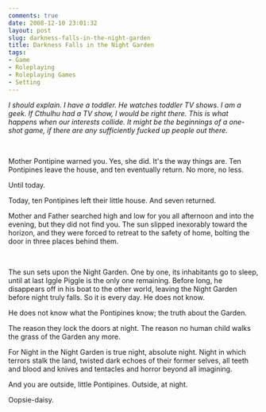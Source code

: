 ```yaml
---
comments: true
date: 2008-12-10 23:01:32
layout: post
slug: darkness-falls-in-the-night-garden
title: Darkness Falls in the Night Garden
tags:
- Game
- Roleplaying
- Roleplaying Games
- Setting
---
```


<p><em>I should explain.  I have a toddler.  He watches toddler TV shows.  I am a geek.  If Cthulhu had a TV show, I would be right there.  This is what happens when our interests collide.  It might be the beginnings of a one-shot game, if there are any sufficiently fucked up people out there.</em></p><br/>


<p>Mother Pontipine warned you.  Yes, she did.  It&#039;s the way things are.  Ten Pontipines leave the house, and ten eventually return.  No more, no less.</p>
<p>Until today.</p>
<p>Today, ten Pontipines left their little house.  And seven returned.</p>
<p>Mother and Father searched high and low for you all afternoon and into the evening, but they did not find you.  The sun slipped inexorably toward the horizon, and they were forced to retreat to the safety of home, bolting the door in three places behind them.</p>
<p><br /></p>
<p>The sun sets upon the Night Garden.  One by one, its inhabitants go to sleep, until at last Iggle Piggle is the only one remaining.  Before long, he disappears off in his boat to the other world, leaving the Night Garden before night truly falls.  So it is every day.  He does not know.
</p><p>He does not know what the Pontipines know; the truth about the Garden.</p>
<p>The reason they lock the doors at night.  The reason no human child walks the grass of the  Garden any more.</p>
<p>For Night in the Night Garden is true night, absolute night.  Night in which terrors stalk the land, twisted dark echoes of their former selves, all teeth and blood and knives and tentacles and horror beyond all imagining.</p>
<p>And you are outside, little Pontipines.  Outside, at night.</p>
<p>Oopsie-daisy.</p>
</div>

